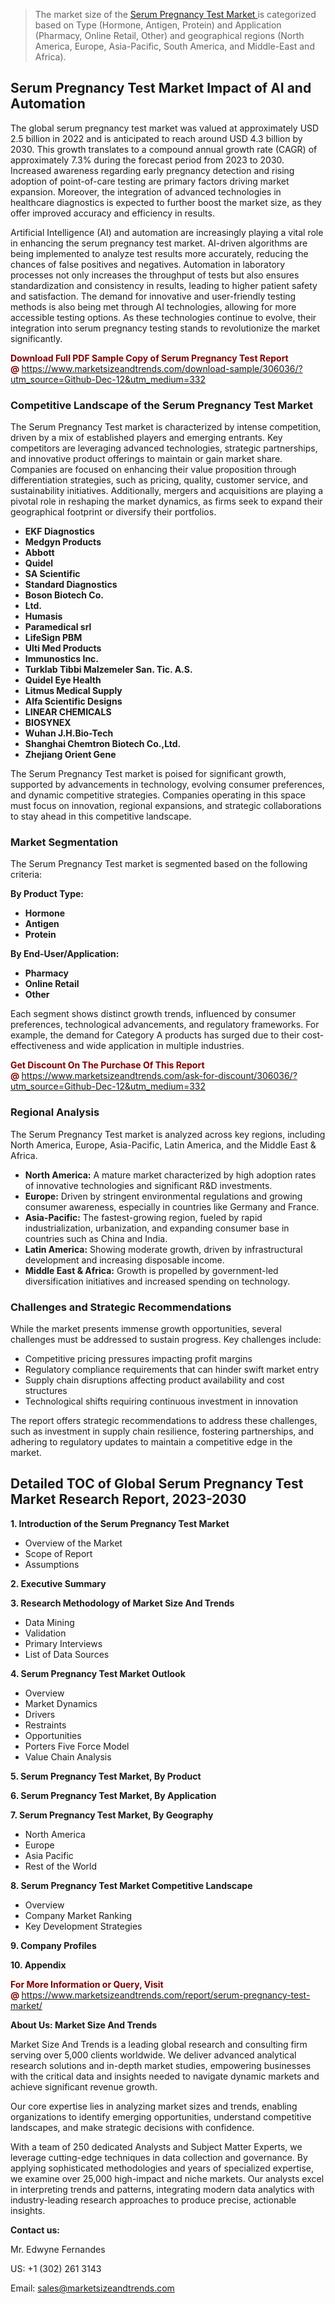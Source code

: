 <blockquote><p>The market size of the <a href="https://www.marketsizeandtrends.com/download-sample/306036/?utm_source=Github-Dec-12&amp;utm_medium=332" target="_blank">Serum Pregnancy Test Market </a>is categorized based on Type (Hormone, Antigen, Protein) and Application (Pharmacy, Online Retail, Other) and geographical regions (North America, Europe, Asia-Pacific, South America, and Middle-East and Africa).</p></blockquote><p><h2>Serum Pregnancy Test Market Impact of AI and Automation</h2><p>The global serum pregnancy test market was valued at approximately USD 2.5 billion in 2022 and is anticipated to reach around USD 4.3 billion by 2030. This growth translates to a compound annual growth rate (CAGR) of approximately 7.3% during the forecast period from 2023 to 2030. Increased awareness regarding early pregnancy detection and rising adoption of point-of-care testing are primary factors driving market expansion. Moreover, the integration of advanced technologies in healthcare diagnostics is expected to further boost the market size, as they offer improved accuracy and efficiency in results.</p><p>Artificial Intelligence (AI) and automation are increasingly playing a vital role in enhancing the serum pregnancy test market. AI-driven algorithms are being implemented to analyze test results more accurately, reducing the chances of false positives and negatives. Automation in laboratory processes not only increases the throughput of tests but also ensures standardization and consistency in results, leading to higher patient safety and satisfaction. The demand for innovative and user-friendly testing methods is also being met through AI technologies, allowing for more accessible testing options. As these technologies continue to evolve, their integration into serum pregnancy testing stands to revolutionize the market significantly.</p></p><p><strong><span style="color: #800000;">Download Full PDF Sample Copy of Serum Pregnancy Test Report @</span>&nbsp;</strong><a href="https://www.marketsizeandtrends.com/download-sample/306036/?utm_source=Github-Dec-12&amp;utm_medium=332">https://www.marketsizeandtrends.com/download-sample/306036/?utm_source=Github-Dec-12&amp;utm_medium=332</a></p><h3>Competitive Landscape of the Serum Pregnancy Test Market</h3><p>The Serum Pregnancy Test market is characterized by intense competition, driven by a mix of established players and emerging entrants. Key competitors are leveraging advanced technologies, strategic partnerships, and innovative product offerings to maintain or gain market share. Companies are focused on enhancing their value proposition through differentiation strategies, such as pricing, quality, customer service, and sustainability initiatives. Additionally, mergers and acquisitions are playing a pivotal role in reshaping the market dynamics, as firms seek to expand their geographical footprint or diversify their portfolios.</p><p><strong><p><ul><li>EKF Diagnostics </li><li> Medgyn Products </li><li> Abbott </li><li> Quidel </li><li> SA Scientific </li><li> Standard Diagnostics </li><li> Boson Biotech Co. </li><li> Ltd. </li><li> Humasis </li><li> Paramedical srl </li><li> LifeSign PBM </li><li> Ulti Med Products </li><li> Immunostics Inc. </li><li> Turklab Tibbi Malzemeler San. Tic. A.S. </li><li> Quidel Eye Health </li><li> Litmus Medical Supply </li><li> Alfa Scientific Designs </li><li> LINEAR CHEMICALS </li><li> BIOSYNEX </li><li> Wuhan J.H.Bio-Tech </li><li> Shanghai Chemtron Biotech Co.,Ltd. </li><li> Zhejiang Orient Gene</p></li></ul></p></strong></p><p>The Serum Pregnancy Test market is poised for significant growth, supported by advancements in technology, evolving consumer preferences, and dynamic competitive strategies. Companies operating in this space must focus on innovation, regional expansions, and strategic collaborations to stay ahead in this competitive landscape.</p><h3>Market Segmentation</h3><p>The Serum Pregnancy Test market is segmented based on the following criteria:</p><p><strong>By Product Type:</strong></p><p><strong><p><ul><li>Hormone </li><li> Antigen </li><li> Protein</p></li></ul></p></strong></p><p><strong>By End-User/Application:</strong></p><p><strong><p><ul><li>Pharmacy </li><li> Online Retail </li><li> Other</p></li></ul></p></strong></p><p>Each segment shows distinct growth trends, influenced by consumer preferences, technological advancements, and regulatory frameworks. For example, the demand for Category A products has surged due to their cost-effectiveness and wide application in multiple industries.</p><p><strong><span style="color: #800000;">Get Discount On The Purchase Of This Report @&nbsp;</span></strong><a href="https://www.marketsizeandtrends.com/ask-for-discount/306036/?utm_source=Github-Dec-12&amp;utm_medium=332">https://www.marketsizeandtrends.com/ask-for-discount/306036/?utm_source=Github-Dec-12&amp;utm_medium=332</a></p><h3>Regional Analysis</h3><p>The Serum Pregnancy Test market is analyzed across key regions, including North America, Europe, Asia-Pacific, Latin America, and the Middle East &amp; Africa.</p><ul><li><strong>North America:</strong> A mature market characterized by high adoption rates of innovative technologies and significant R&amp;D investments.</li><li><strong>Europe:</strong> Driven by stringent environmental regulations and growing consumer awareness, especially in countries like Germany and France.</li><li><strong>Asia-Pacific:</strong> The fastest-growing region, fueled by rapid industrialization, urbanization, and expanding consumer base in countries such as China and India.</li><li><strong>Latin America:</strong> Showing moderate growth, driven by infrastructural development and increasing disposable income.</li><li><strong>Middle East &amp; Africa:</strong> Growth is propelled by government-led diversification initiatives and increased spending on technology.</li></ul><h3>Challenges and Strategic Recommendations</h3><p>While the market presents immense growth opportunities, several challenges must be addressed to sustain progress. Key challenges include:</p><ul><li>Competitive pricing pressures impacting profit margins</li><li>Regulatory compliance requirements that can hinder swift market entry</li><li>Supply chain disruptions affecting product availability and cost structures</li><li>Technological shifts requiring continuous investment in innovation</li></ul><p>The report offers strategic recommendations to address these challenges, such as investment in supply chain resilience, fostering partnerships, and adhering to regulatory updates to maintain a competitive edge in the market.</p><h2>Detailed TOC of Global Serum Pregnancy Test Market Research Report, 2023-2030</h2><p><strong>1. Introduction of the Serum Pregnancy Test Market</strong></p><ul><li>Overview of the Market</li><li>Scope of Report</li><li>Assumptions&nbsp;</li></ul><p><strong>2. Executive Summary</strong></p><p><strong>3. Research Methodology of <strong>Market Size And Trends</strong></strong></p><ul><li>Data Mining</li><li>Validation</li><li>Primary Interviews</li><li>List of Data Sources&nbsp;</li></ul><p><strong>4. Serum Pregnancy Test Market Outlook</strong></p><ul><li>Overview</li><li>Market Dynamics</li><li>Drivers</li><li>Restraints</li><li>Opportunities</li><li>Porters Five Force Model</li><li>Value Chain Analysis&nbsp;</li></ul><p><strong>5. Serum Pregnancy Test Market, By Product</strong></p><p><strong>6. Serum Pregnancy Test Market, By Application</strong></p><p><strong>7. Serum Pregnancy Test Market, By Geography</strong></p><ul><li>North America</li><li>Europe</li><li>Asia Pacific</li><li>Rest of the World&nbsp;</li></ul><p><strong>8. Serum Pregnancy Test Market Competitive Landscape</strong></p><ul><li>Overview</li><li>Company Market Ranking</li><li>Key Development Strategies&nbsp;</li></ul><p><strong>9. Company Profiles</strong></p><p><strong>10. Appendix</strong></p><p><strong><span style="color: #800000;">For More Information or Query, Visit @&nbsp;</span></strong><a href="https://www.marketsizeandtrends.com/report/serum-pregnancy-test-market/">https://www.marketsizeandtrends.com/report/serum-pregnancy-test-market/</a></p><p></p><p><strong>About Us:&nbsp;Market Size And Trends</strong></p><p>Market Size And Trends&nbsp;is a leading global research and consulting firm serving over 5,000 clients worldwide. We deliver advanced analytical research solutions and in-depth market studies, empowering businesses with the critical data and insights needed to navigate dynamic markets and achieve significant revenue growth.</p><p>Our core expertise lies in analyzing market sizes and trends, enabling organizations to identify emerging opportunities, understand competitive landscapes, and make strategic decisions with confidence.</p><p>With a team of 250 dedicated Analysts and Subject Matter Experts, we leverage cutting-edge techniques in data collection and governance. By applying sophisticated methodologies and years of specialized expertise, we examine over 25,000 high-impact and niche markets. Our analysts excel in interpreting trends and patterns, integrating modern data analytics with industry-leading research approaches to produce precise, actionable insights.</p><p><strong>Contact us:</strong></p><p>Mr. Edwyne Fernandes</p><p>US: +1 (302) 261 3143</p><p>Email: <a href="mailto:sales@marketsizeandtrends.com">sales@marketsizeandtrends.com</a>&nbsp;</p>
